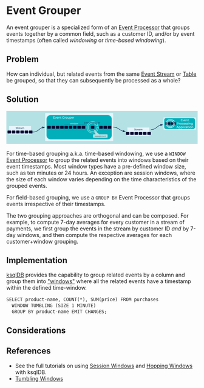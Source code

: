 # Event Grouper
An event grouper is a specialized form of an [Event Processor](../event-processing/event-processor.md) that groups events together by a common field, such as a customer ID, and/or by event timestamps (often called _windowing_ or _time-based windowing_).

## Problem

How can individual, but related events from the same [Event Stream](../event-stream/event-stream.md) or [Table](../table/state-table.md) be grouped, so that they can subsequently be processed as a whole?


## Solution
![event-grouper](../img/event-grouper.png)

For time-based grouping a.k.a. time-based windowing, we use a `WINDOW` [Event Processor](../event-processing/event-processor.md) to group the related events into windows based on their event timestamps. Most window types have a pre-defined window size, such as ten minutes or 24 hours. An exception are session windows, where the size of each window varies depending on the time characteristics of the grouped events.

For field-based grouping, we use a `GROUP BY` Event Processor that groups events irrespective of their timestamps.

The two grouping approaches are orthogonal and can be composed. For example, to compute 7-day averages for every customer in a stream of payments, we first group the events in the stream by customer ID _and_ by 7-day windows, and then compute the respective averages for each customer+window grouping.

## Implementation
[ksqlDB](https://ksqldb.io/) provides the capability to group related events by a column and group them into ["windows"](https://docs.ksqldb.io/en/latest/concepts/time-and-windows-in-ksqldb-queries/) where all the related events have a timestamp within the defined time-window.

```
SELECT product-name, COUNT(*), SUM(price) FROM purchases
  WINDOW TUMBLING (SIZE 1 MINUTE)
  GROUP BY product-name EMIT CHANGES;
```

## Considerations


## References
* See the full tutorials on using [Session Windows](https://kafka-tutorials.confluent.io/create-session-windows/ksql.html) and [Hopping Windows](https://kafka-tutorials.confluent.io/create-hopping-windows/ksql.html) with ksqlDB.
* [Tumbling Windows](https://kafka-tutorials.confluent.io/create-tumbling-windows/ksql.html)
